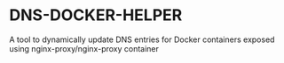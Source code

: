 # DNS-DOCKER-HELPER

A tool to dynamically update DNS entries for Docker containers exposed
using nginx-proxy/nginx-proxy container
